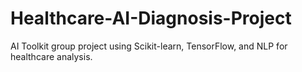 # Healthcare-AI-Diagnosis-Project
AI Toolkit group project using Scikit-learn, TensorFlow, and NLP for healthcare analysis.
